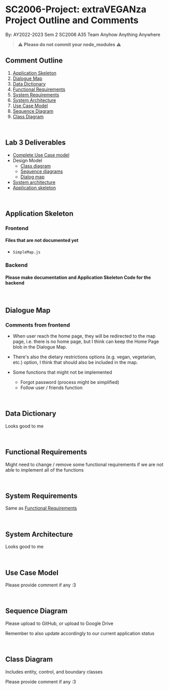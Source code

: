 # **SC2006-Project: extraVEGANza Project Outline and Comments**

 By: AY2022-2023 Sem 2 SC2006 A35 Team Anyhow Anything Anywhere

> ⚠️ **Please do not commit your node_modules** ⚠️

## **Comment Outline**

1. [Application Skeleton](#application-skeleton)
2. [Dialogue Map](#dialogue-map)
3. [Data Dictionary](#data-dictionary)
4. [Functional Requirements](#functional-requirements)
5. [System Requirements](#system-requirements)
6. [System Architecture](#system-architecture)
7. [Use Case Model](#use-case-model)
8. [Sequence Diagram](#sequence-diagram)
9. [Class Diagram](#class-diagram)

&nbsp;

## **Lab 3 Deliverables**

- [Complete Use Case model](#use-case-model)
- Design Model
  - [Class diagram](#class-diagram)
  - [Sequence diagrams](#sequence-diagram)
  - [Dialog map](#dialogue-map)
- [System architecture](#system-architecture)
- [Application skeleton](#application-skeleton)

&nbsp;

## **Application Skeleton**

### Frontend

#### Files that are not documented yet

- `SimpleMap.js`

### Backend

#### Please make documentation and Application Skeleton Code for the backend

&nbsp;

## **Dialogue Map**

### Comments from frontend

- When user reach the home page, they will be redirected to the map page, i.e. there is no home page, but I think can keep the Home Page blob in the Dialogue Map.

- There's also the dietary restrictions options (e.g. vegan, vegetarian, etc.) option, I think that should also be included in the map.

- Some functions that might not be implemented

  - Forgot password (process might be simplified)
  - Follow user / friends function

&nbsp;

## **Data Dictionary**

Looks good to me

&nbsp;

## **Functional Requirements**

Might need to change / remove some functional requirements if we are not able to implement all of the functions

&nbsp;

## **System Requirements**

Same as [Functional Requirements](#functional-requirements)

&nbsp;

## **System Architecture**

Looks good to me

&nbsp;

## **Use Case Model**

Please provide comment if any :3

&nbsp;

## **Sequence Diagram**

Please upload to GitHub, or upload to Google Drive

Remember to also update accordingly to our current application status

&nbsp;

## **Class Diagram**

Includes entity, control, and boundary classes

Please provide comment if any :3
